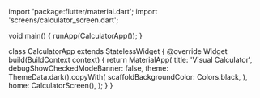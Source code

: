 import 'package:flutter/material.dart';
import 'screens/calculator_screen.dart';

void main() {
runApp(CalculatorApp());
}

class CalculatorApp extends StatelessWidget {
@override
Widget build(BuildContext context) {
return MaterialApp(
title: 'Visual Calculator',
debugShowCheckedModeBanner: false,
theme: ThemeData.dark().copyWith(
scaffoldBackgroundColor: Colors.black,
),
home: CalculatorScreen(),
);
}
}
